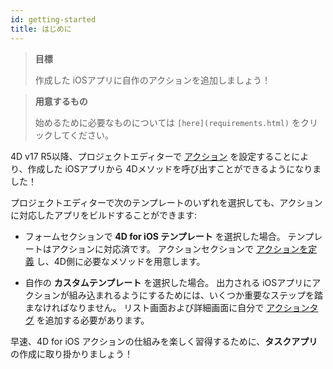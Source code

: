 ```yaml
---
id: getting-started
title: はじめに
---
```


> **目標**
> 
> 作成した iOSアプリに自作のアクションを追加しましょう！


> **用意するもの**
> 
> 始めるために必要なものについては `[here](requirements.html)` をクリックしてください。

4D v17 R5以降、プロジェクトエディターで [アクション](define-first-action.md) を設定することにより、作成した iOSアプリから 4Dメソッドを呼び出すことができるようになりました！

プロジェクトエディターで次のテンプレートのいずれを選択しても、アクションに対応したアプリをビルドすることができます:

* フォームセクションで **4D for iOS テンプレート** を選択した場合。 テンプレートはアクションに対応済です。 アクションセクションで [アクションを定義](define-first-action.md) し、4D側に必要なメソッドを用意します。

* 自作の **カスタムテンプレート** を選択した場合。 出力される iOSアプリにアクションが組み込まれるようにするためには、いくつか重要なステップを踏まなければなりません。 リスト画面および詳細画面に自分で [アクションタグ](adding-actions-template.md) を追加する必要があります。

早速、4D for iOS アクションの仕組みを楽しく習得するために、**タスクアプリ** の作成に取り掛かりましょう！